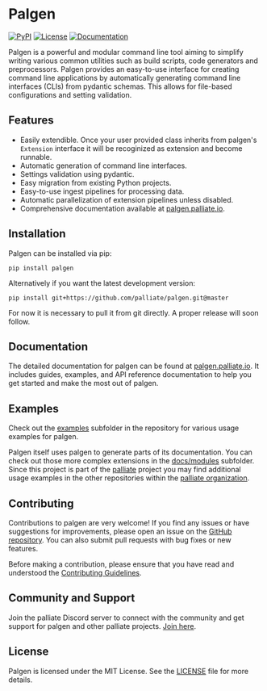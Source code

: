 # Palgen

[![PyPI](https://img.shields.io/pypi/v/palgen.svg)](https://pypi.org/project/palgen/)
[![License](https://img.shields.io/badge/License-MIT-blue.svg)](https://github.com/your_username/palgen/blob/main/LICENSE)
[![Documentation](https://img.shields.io/badge/Documentation-palgen.palliate.io-brightgreen)](https://palgen.palliate.io)

Palgen is a powerful and modular command line tool aiming to simplify writing various common utilities such as build scripts, code generators and preprocessors. Palgen provides an easy-to-use interface for creating command line applications by automatically generating command line interfaces (CLIs) from pydantic schemas. This allows for file-based configurations and setting validation.

## Features

- Easily extendible. Once your user provided class inherits from palgen's `Extension` interface it will be recoginized as extension and become runnable.
- Automatic generation of command line interfaces.
- Settings validation using pydantic.
- Easy migration from existing Python projects.
- Easy-to-use ingest pipelines for processing data.
- Automatic parallelization of extension pipelines unless disabled.
- Comprehensive documentation available at [palgen.palliate.io](https://palgen.palliate.io).

## Installation

Palgen can be installed via pip:

```shell
pip install palgen
```

Alternatively if you want the latest development version:
```shell
pip install git+https://github.com/palliate/palgen.git@master
```

For now it is necessary to pull it from git directly. A proper release will soon follow.


## Documentation

The detailed documentation for palgen can be found at [palgen.palliate.io](https://palgen.palliate.io). It includes guides, examples, and API reference documentation to help you get started and make the most out of palgen.

## Examples

Check out the [examples](https://github.com/palliate/palgen/tree/master/examples) subfolder in the repository for various usage examples for palgen.

Palgen itself uses palgen to generate parts of its documentation. You can check out those more complex extensions in the [docs/modules](https://github.com/palliate/palgen/tree/master/docs/modules) subfolder. Since this project is part of the [palliate](https://palliate.io) project you may find additional usage examples in the other repositories within the [palliate organization](https://github.com/palliate).

## Contributing

Contributions to palgen are very welcome! If you find any issues or have suggestions for improvements, please open an issue on the [GitHub repository](https://github.com/palliate/palgen). You can also submit pull requests with bug fixes or new features.

Before making a contribution, please ensure that you have read and understood the [Contributing Guidelines](https://github.com/palliate/palgen/blob/main/CONTRIBUTING.md).

## Community and Support

Join the palliate Discord server to connect with the community and get support for palgen and other palliate projects. [Join here](https://discord.palliate.io).

## License

Palgen is licensed under the MIT License. See the [LICENSE](https://github.com/palliate/palgen/blob/master/LICENSE) file for more details.

